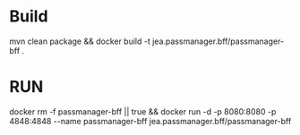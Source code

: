 # Build
mvn clean package && docker build -t jea.passmanager.bff/passmanager-bff .

# RUN

docker rm -f passmanager-bff || true && docker run -d -p 8080:8080 -p 4848:4848 --name passmanager-bff jea.passmanager.bff/passmanager-bff 
